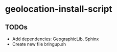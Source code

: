 # geolocation-install-script

## TODOs

- Add dependencies: GeographicLib, Sphinx
- Create new file bringup.sh
